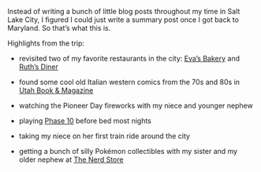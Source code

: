 Instead of writing a bunch of little blog posts throughout my time in Salt Lake City, I figured I could just write a summary post once I got back to Maryland. So that’s what this is.

Highlights from the trip:

- revisited two of my favorite restaurants in the city: [Eva’s Bakery](https://www.evasbakeryslc.com) and [Ruth’s Diner](https://ruthsdiner.com)

- found some cool old Italian western comics from the 70s and 80s in [Utah Book & Magazine](https://www.visitsaltlake.com/listing/utah-book-%26-magazine/63825/)

- watching the Pioneer Day fireworks with my niece and younger nephew

- playing [Phase 10](https://en.wikipedia.org/wiki/Phase_10) before bed most nights

- taking my niece on her first train ride around the city

- getting a bunch of silly Pokémon collectibles with my sister and my older nephew at [The Nerd Store](https://nerdstoreutah.com)